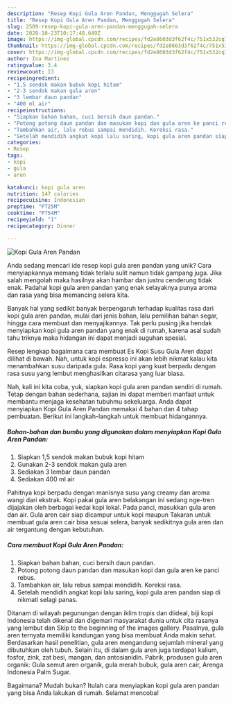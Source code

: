 ```yaml
---
description: "Resep Kopi Gula Aren Pandan, Menggugah Selera"
title: "Resep Kopi Gula Aren Pandan, Menggugah Selera"
slug: 2509-resep-kopi-gula-aren-pandan-menggugah-selera
date: 2020-10-23T10:17:48.649Z
image: https://img-global.cpcdn.com/recipes/fd2e8603d3f62f4c/751x532cq70/kopi-gula-aren-pandan-foto-resep-utama.jpg
thumbnail: https://img-global.cpcdn.com/recipes/fd2e8603d3f62f4c/751x532cq70/kopi-gula-aren-pandan-foto-resep-utama.jpg
cover: https://img-global.cpcdn.com/recipes/fd2e8603d3f62f4c/751x532cq70/kopi-gula-aren-pandan-foto-resep-utama.jpg
author: Ina Martinez
ratingvalue: 3.4
reviewcount: 13
recipeingredient:
- "1,5 sendok makan bubuk kopi hitam"
- "2-3 sendok makan gula aren"
- "3 lembar daun pandan"
- "400 ml air"
recipeinstructions:
- "Siapkan bahan bahan, cuci bersih daun pandan."
- "Potong potong daun pandan dan masukan kopi dan gula aren ke panci rebus."
- "Tambahkan air, lalu rebus sampai mendidih. Koreksi rasa."
- "Setelah mendidih angkat kopi lalu saring, kopi gula aren pandan siap di nikmati selagi panas."
categories:
- Resep
tags:
- kopi
- gula
- aren

katakunci: kopi gula aren 
nutrition: 147 calories
recipecuisine: Indonesian
preptime: "PT25M"
cooktime: "PT54M"
recipeyield: "1"
recipecategory: Dinner

---
```



![Kopi Gula Aren Pandan](https://img-global.cpcdn.com/recipes/fd2e8603d3f62f4c/751x532cq70/kopi-gula-aren-pandan-foto-resep-utama.jpg)

Anda sedang mencari ide resep kopi gula aren pandan yang unik? Cara menyiapkannya memang tidak terlalu sulit namun tidak gampang juga. Jika salah mengolah maka hasilnya akan hambar dan justru cenderung tidak enak. Padahal kopi gula aren pandan yang enak selayaknya punya aroma dan rasa yang bisa memancing selera kita.

Banyak hal yang sedikit banyak berpengaruh terhadap kualitas rasa dari kopi gula aren pandan, mulai dari jenis bahan, lalu pemilihan bahan segar, hingga cara membuat dan menyajikannya. Tak perlu pusing jika hendak menyiapkan kopi gula aren pandan yang enak di rumah, karena asal sudah tahu triknya maka hidangan ini dapat menjadi suguhan spesial.

Resep lengkap bagaimana cara membuat Es Kopi Susu Gula Aren dapat dilihat di bawah. Nah, untuk kopi espresso ini akan lebih nikmat kalau kita menambahkan susu daripada gula. Rasa kopi yang kuat berpadu dengan rasa susu yang lembut menghasilkan citarasa yang luar biasa.


Nah, kali ini kita coba, yuk, siapkan kopi gula aren pandan sendiri di rumah. Tetap dengan bahan sederhana, sajian ini dapat memberi manfaat untuk membantu menjaga kesehatan tubuhmu sekeluarga. Anda dapat menyiapkan Kopi Gula Aren Pandan memakai 4 bahan dan 4 tahap pembuatan. Berikut ini langkah-langkah untuk membuat hidangannya.

<!--inarticleads1-->

##### Bahan-bahan dan bumbu yang digunakan dalam menyiapkan Kopi Gula Aren Pandan:

1. Siapkan 1,5 sendok makan bubuk kopi hitam
1. Gunakan 2-3 sendok makan gula aren
1. Sediakan 3 lembar daun pandan
1. Sediakan 400 ml air


Pahitnya kopi berpadu dengan manisnya susu yang creamy dan aroma wangi dari ekstrak. Kopi pakai gula aren belakangan ini sedang nge-tren dijajakan oleh berbagai kedai kopi lokal. Pada panci, masukkan gula aren dan air. Gula aren cair siap dicampur untuk kopi maupun Takaran untuk membuat gula aren cair bisa sesuai selera, banyak sedikitnya gula aren dan air tergantung dengan kebutuhan. 

<!--inarticleads2-->

##### Cara membuat Kopi Gula Aren Pandan:

1. Siapkan bahan bahan, cuci bersih daun pandan.
1. Potong potong daun pandan dan masukan kopi dan gula aren ke panci rebus.
1. Tambahkan air, lalu rebus sampai mendidih. Koreksi rasa.
1. Setelah mendidih angkat kopi lalu saring, kopi gula aren pandan siap di nikmati selagi panas.


Ditanam di wilayah pegunungan dengan iklim tropis dan diideal, biji kopi Indonesia telah dikenal dan digemari masyarakat dunia untuk cita rasanya yang lembut dan Skip to the beginning of the images gallery. Pasalnya, gula aren ternyata memiliki kandungan yang bisa membuat Anda makin sehat. Berdasarkan hasil penelitian, gula aren mengandung sejumlah mineral yang dibutuhkan oleh tubuh. Selain itu, di dalam gula aren juga terdapat kalium, fosfor, zink, zat besi, mangan, dan antosianidin. Pabrik, produsen gula aren organik: Gula semut aren organik, gula merah bubuk, gula aren cair, Arenga Indonesia Palm Sugar. 

Bagaimana? Mudah bukan? Itulah cara menyiapkan kopi gula aren pandan yang bisa Anda lakukan di rumah. Selamat mencoba!
